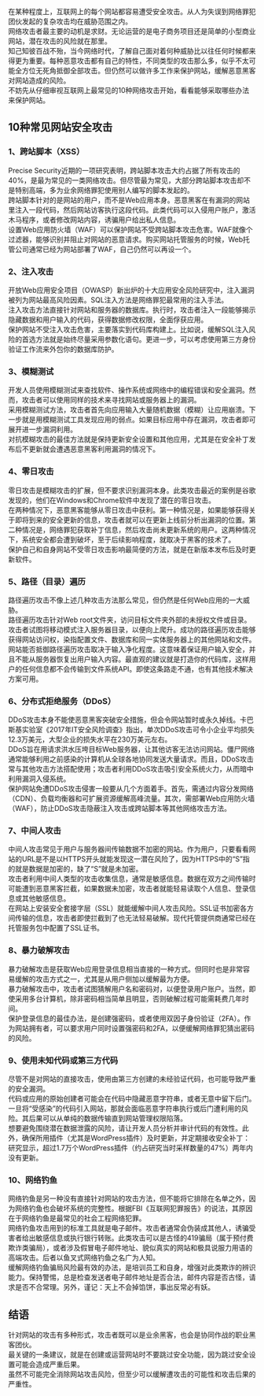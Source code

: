 在某种程度上，互联网上的每个网站都容易遭受安全攻击。从人为失误到网络罪犯团伙发起的复杂攻击均在威胁范围之内。<br />网络攻击者最主要的动机是求财。无论运营的是电子商务项目还是简单的小型商业网站，潜在攻击的风险就在那里。<br />知己知彼百战不殆，当今网络时代，了解自己面对着何种威胁比以往任何时候都来得更为重要。每种恶意攻击都有自己的特性，不同类型的攻击那么多，似乎不太可能全方位无死角抵御全部攻击。但仍然可以做许多工作来保护网站，缓解恶意黑客对网站造成的风险。<br />不妨先从仔细审视互联网上最常见的10种网络攻击开始，看看能够采取哪些办法来保护网站。
<a name="JAbC8"></a>
## 10种常见网站安全攻击
<a name="ZaDgC"></a>
### 1、跨站脚本（XSS）
Precise Security近期的一项研究表明，跨站脚本攻击大约占据了所有攻击的40%，是最为常见的一类网络攻击。但尽管最为常见，大部分跨站脚本攻击却不是特别高端，多为业余网络罪犯使用别人编写的脚本发起的。<br />跨站脚本针对的是网站的用户，而不是Web应用本身。恶意黑客在有漏洞的网站里注入一段代码，然后网站访客执行这段代码。此类代码可以入侵用户账户，激活木马程序，或者修改网站内容，诱骗用户给出私人信息。<br />设置Web应用防火墙（WAF）可以保护网站不受跨站脚本攻击危害。WAF就像个过滤器，能够识别并阻止对网站的恶意请求。购买网站托管服务的时候，Web托管公司通常已经为网站部署了WAF，自己仍然可以再设一个。
<a name="XNHkq"></a>
### 2、注入攻击
开放Web应用安全项目（OWASP）新出炉的十大应用安全风险研究中，注入漏洞被列为网站最高风险因素。SQL注入方法是网络罪犯最常用的注入手法。<br />注入攻击方法直接针对网站和服务器的数据库。执行时，攻击者注入一段能够揭示隐藏数据和用户输入的代码，获得数据修改权限，全面俘获应用。<br />保护网站不受注入攻击危害，主要落实到代码库构建上。比如说，缓解SQL注入风险的首选方法就是始终尽量采用参数化语句。更进一步，可以考虑使用第三方身份验证工作流来外包你的数据库防护。
<a name="Fp7Kd"></a>
### 3、模糊测试
开发人员使用模糊测试来查找软件、操作系统或网络中的编程错误和安全漏洞。然而，攻击者可以使用同样的技术来寻找网站或服务器上的漏洞。<br />采用模糊测试方法，攻击者首先向应用输入大量随机数据（模糊）让应用崩溃。下一步就是用模糊测试工具发现应用的弱点。如果目标应用中存在漏洞，攻击者即可展开进一步漏洞利用。<br />对抗模糊攻击的最佳方法就是保持更新安全设置和其他应用，尤其是在安全补丁发布后不更新就会遭遇恶意黑客利用漏洞的情况下。
<a name="L4NXL"></a>
### 4、零日攻击
零日攻击是模糊攻击的扩展，但不要求识别漏洞本身。此类攻击最近的案例是谷歌发现的，他们在Windows和Chrome软件中发现了潜在的零日攻击。<br />在两种情况下，恶意黑客能够从零日攻击中获利。第一种情况是，如果能够获得关于即将到来的安全更新的信息，攻击者就可以在更新上线前分析出漏洞的位置。第二种情况是，网络罪犯获取补丁信息，然后攻击尚未更新系统的用户。这两种情况下，系统安全都会遭到破坏，至于后续影响程度，就取决于黑客的技术了。<br />保护自己和自身网站不受零日攻击影响最简便的方法，就是在新版本发布后及时更新软件。
<a name="exIj0"></a>
### 5、路径（目录）遍历
路径遍历攻击不像上述几种攻击方法那么常见，但仍然是任何Web应用的一大威胁。<br />路径遍历攻击针对Web root文件夹，访问目标文件夹外部的未授权文件或目录。攻击者试图将移动模式注入服务器目录，以便向上爬升。成功的路径遍历攻击能够获得网站访问权，染指配置文件、数据库和同一实体服务器上的其他网站和文件。<br />网站能否抵御路径遍历攻击取决于输入净化程度。这意味着保证用户输入安全，并且不能从服务器恢复出用户输入内容。最直观的建议就是打造你的代码库，这样用户的任何信息都不会传输到文件系统API。即使这条路走不通，也有其他技术解决方案可用。
<a name="cQyKd"></a>
### 6、分布式拒绝服务（DDoS）
DDoS攻击本身不能使恶意黑客突破安全措施，但会令网站暂时或永久掉线。卡巴斯基实验室《2017年IT安全风险调查》指出，单次DDoS攻击可令小企业平均损失12.3万美元，大型企业的损失水平在230万美元左右。<br />DDoS旨在用请求洪水压垮目标Web服务器，让其他访客无法访问网站。僵尸网络通常能够利用之前感染的计算机从全球各地协同发送大量请求。而且，DDoS攻击常与其他攻击方法搭配使用；攻击者利用DDoS攻击吸引安全系统火力，从而暗中利用漏洞入侵系统。<br />保护网站免遭DDoS攻击侵害一般要从几个方面着手。首先，需通过内容分发网络（CDN）、负载均衡器和可扩展资源缓解高峰流量。其次，需部署Web应用防火墙（WAF），防止DDoS攻击隐蔽注入攻击或跨站脚本等其他网络攻击方法。
<a name="qUeDh"></a>
### 7、中间人攻击
中间人攻击常见于用户与服务器间传输数据不加密的网站。作为用户，只要看看网站的URL是不是以HTTPS开头就能发现这一潜在风险了，因为HTTPS中的“S”指的就是数据是加密的，缺了“S”就是未加密。<br />攻击者利用中间人类型的攻击收集信息，通常是敏感信息。数据在双方之间传输时可能遭到恶意黑客拦截，如果数据未加密，攻击者就能轻易读取个人信息、登录信息或其他敏感信息。<br />在网站上安装安全套接字层（SSL）就能缓解中间人攻击风险。SSL证书加密各方间传输的信息，攻击者即使拦截到了也无法轻易破解。现代托管提供商通常已经在托管服务包中配置了SSL证书。
<a name="ljYPJ"></a>
### 8、暴力破解攻击
暴力破解攻击是获取Web应用登录信息相当直接的一种方式。但同时也是非常容易缓解的攻击方式之一，尤其是从用户侧加以缓解最为方便。<br />暴力破解攻击中，攻击者试图猜解用户名和密码对，以便登录用户账户。当然，即使采用多台计算机，除非密码相当简单且明显，否则破解过程可能需耗费几年时间。<br />保护登录信息的最佳办法，是创建强密码，或者使用双因子身份验证（2FA）。作为网站拥有者，可以要求用户同时设置强密码和2FA，以便缓解网络罪犯猜出密码的风险。
<a name="U9PpT"></a>
### 9、使用未知代码或第三方代码
尽管不是对网站的直接攻击，使用由第三方创建的未经验证代码，也可能导致严重的安全漏洞。<br />代码或应用的原始创建者可能会在代码中隐藏恶意字符串，或者无意中留下后门。一旦将“受感染”的代码引入网站，那就会面临恶意字符串执行或后门遭利用的风险。其后果可以从单纯的数据传输直到网站管理权限陷落。<br />想要避免围绕潜在数据泄露的风险，请让开发人员分析并审计代码的有效性。此外，确保所用插件（尤其是WordPress插件）及时更新，并定期接收安全补丁：研究显示，超过1.7万个WordPress插件（约占研究当时采样数量的47%）两年内没有更新。
<a name="mq5hP"></a>
### 10、网络钓鱼
网络钓鱼是另一种没有直接针对网站的攻击方法，但不能将它排除在名单之外，因为网络钓鱼也会破坏系统的完整性。根据FBI《互联网犯罪报告》的说法，其原因在于网络钓鱼是最常见的社会工程网络犯罪。<br />网络钓鱼攻击用到的标准工具就是电子邮件。攻击者通常会伪装成其他人，诱骗受害者给出敏感信息或执行银行转账。此类攻击可以是古怪的419骗局（属于预付费欺诈类骗局），或者涉及假冒电子邮件地址、貌似真实的网站和极具说服力用语的高端攻击。后者以鱼叉式网络钓鱼之名广为人知。<br />缓解网络钓鱼骗局风险最有效的办法，是培训员工和自身，增强对此类欺诈的辨识能力。保持警惕，总是检查发送者电子邮件地址是否合法，邮件内容是否古怪，请求是否不合常理。另外，谨记：天上不会掉馅饼，事出反常必有妖。
<a name="g8pnW"></a>
## 结语
针对网站的攻击有多种形式，攻击者既可以是业余黑客，也会是协同作战的职业黑客团伙。<br />最关键的一条建议，就是在创建或运营网站时不要跳过安全功能，因为跳过安全设置可能会造成严重后果。<br />虽然不可能完全消除网站攻击风险，但至少可以缓解遭攻击的可能性和攻击后果的严重性。
